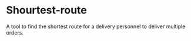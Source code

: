 # Shourtest-route
A tool to find the shortest route for a delivery personnel to deliver multiple orders.
